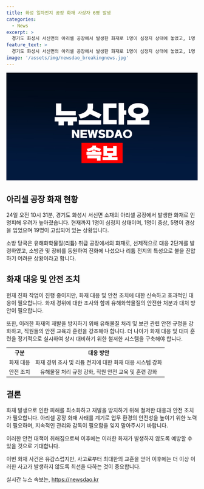 ```yaml
---
title: 화성 일차전지 공장 화재 사상자 6명 발생
categories:
  - News
excerpt: >
  경기도 화성시 서신면의 아리셀 공장에서 발생한 화재로 1명이 심정지 상태에 놓였고, 1명 중상, 5명 경상을 입었으며 19명이 고립된 상황이다. 이 공장은 리튬을 다루는 곳으로, 진화작업이 진행 중이지만 불길이 거세고 리튬 전지의 특성으로 진화가 어렵다. 인명피해 규모와 화재 원인은 파악 중이며, 소방관 145명이 현장에 나가 대응 중이다.
feature_text: >
  경기도 화성시 서신면의 아리셀 공장에서 발생한 화재로 1명이 심정지 상태에 놓였고, 1명 중상, 5명 경상을 입었으며 19명이 고립된 상황이다. 이 공장은 리튬을 다루는 곳으로, 진화작업이 진행 중이지만 불길이 거세고 리튬 전지의 특성으로 진화가 어렵다. 인명피해 규모와 화재 원인은 파악 중이며, 소방관 145명이 현장에 나가 대응 중이다.
image: '/assets/img/newsdao_breakingnews.jpg'
---
```


<p><img src="/assets/img/newsdao_breakingnews.jpg" alt="pcversion 속보" /></p>

<h2 data-ke-size="size26">아리셀 공장 화재 현황</h2>

<p data-ke-size="size16">24일 오전 10시 31분, 경기도 화성시 서신면 소재의 아리셀 공장에서 발생한 화재로 인명피해 우려가 높아졌습니다. 현재까지 1명이 심정지 상태이며, 1명이 중상, 5명이 경상을 입었으며 19명이 고립되어 있는 상황입니다.</p>

<p data-ke-size="size16">소방 당국은 유해화학물질(리튬) 취급 공장에서의 화재로, 선제적으로 대응 2단계를 발령하였고, 소방관 및 장비를 동원하여 진화에 나섰으나 리튬 전지의 특성으로 불을 진압하기 어려운 상황이라고 합니다.</p>

<h2 data-ke-size="size26">화재 대응 및 안전 조치</h2>

<p data-ke-size="size16">현재 진화 작업이 진행 중이지만, 화재 대응 및 안전 조치에 대한 신속하고 효과적인 대응이 필요합니다. 화재 경위에 대한 조사와 함께 유해화학물질의 안전한 처분과 대처 방안이 필요합니다.</p>

<p data-ke-size="size16">또한, 이러한 화재의 재발을 방지하기 위해 유해물질 처리 및 보관 관련 안전 규정을 강화하고, 직원들의 안전 교육과 훈련을 강조해야 합니다. 더 나아가 화재 대응 및 대피 훈련을 정기적으로 실시하여 상시 대비하기 위한 철저한 시스템을 구축해야 합니다.</p>

<table>
<tbody>
<tr>
<td style="text-align: center; height: 17px;"><b>구분</b></td>
<td style="text-align: center; height: 17px;"><b>대응 방안</b></td>
</tr>
<tr>
<td style="text-align: center; height: 17px;">화재 대응</td>
<td style="text-align: center; height: 17px;">화재 경위 조사 및 리튬 전지에 대한 화재 대응 시스템 강화</td>
</tr>
<tr>
<td style="text-align: center; height: 17px;">안전 조치</td>
<td style="text-align: center; height: 17px;">유해물질 처리 규정 강화, 직원 안전 교육 및 훈련 강화</td>
</tr>
</tbody>
</table>

<h2 data-ke-size="size26">결론</h2>

<p data-ke-size="size16">화재 발생으로 인한 피해를 최소화하고 재발을 방지하기 위해 철저한 대응과 안전 조치가 필요합니다. 아리셀 공장 화재 사태를 계기로 업무 환경의 안전성을 높이기 위한 노력이 필요하며, 지속적인 관리와 감독이 필요함을 잊지 말아주시기 바랍니다.</p>

<p>이러한 안전 대책이 취해짐으로써 이후에는 이러한 화재가 발생하지 않도록 예방할 수 있을 것으로 기대합니다.</p>

<p>이번 화재 사건은 유감스럽지만, 사고로부터 최대한의 교훈을 얻어 이후에는 더 이상 이러한 사고가 발생하지 않도록 최선을 다하는 것이 중요합니다.</p>
실시간 뉴스 속보는, <a href="https://newsdao.kr" rel="dofollow">https://newsdao.kr</a>


